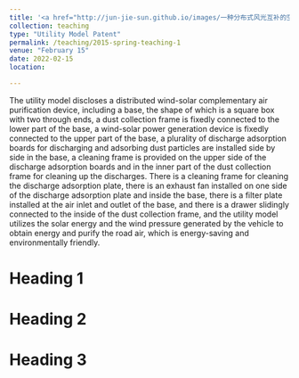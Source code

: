 ```yaml
---
title: '<a href="http://jun-jie-sun.github.io/images/一种分布式风光互补的空气净化装置.png" style="color: teal;">4. Granted: A Distributed Air Purification Device with Wind-Solar Hybrid Power Supply </a>'
collection: teaching
type: "Utility Model Patent"
permalink: /teaching/2015-spring-teaching-1
venue: "February 15"
date: 2022-02-15
location: 

---
```


The utility model discloses a distributed wind-solar complementary air purification device, including a base, the shape of which is a square box with two through ends, a dust collection frame is fixedly connected to the lower part of the base, a wind-solar power generation device is fixedly connected to the upper part of the base, a plurality of discharge adsorption boards for discharging and adsorbing dust particles are installed side by side in the base, a cleaning frame is provided on the upper side of the discharge adsorption boards and in the inner part of the dust collection frame for cleaning up the discharges. There is a cleaning frame for cleaning the discharge adsorption plate, there is an exhaust fan installed on one side of the discharge adsorption plate and inside the base, there is a filter plate installed at the air inlet and outlet of the base, and there is a drawer slidingly connected to the inside of the dust collection frame, and the utility model utilizes the solar energy and the wind pressure generated by the vehicle to obtain energy and purify the road air, which is energy-saving and environmentally friendly.

Heading 1
======

Heading 2
======

Heading 3
======
